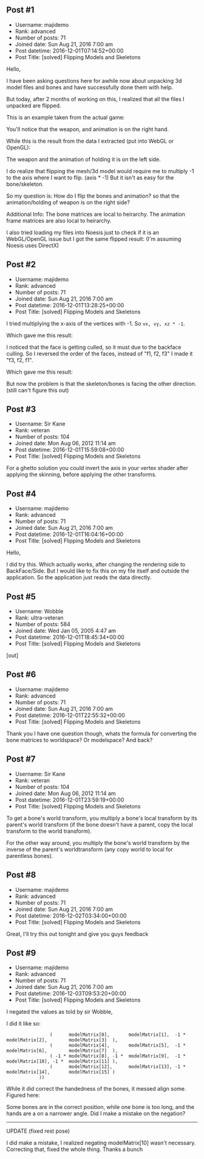 ## Post #1
- Username: majidemo
- Rank: advanced
- Number of posts: 71
- Joined date: Sun Aug 21, 2016 7:00 am
- Post datetime: 2016-12-01T07:14:52+00:00
- Post Title: [solved] Flipping Models and Skeletons

Hello,

I have been asking questions here for awhile now about unpacking 3d model files and bones and have successfully done them with help.

But today, after 2 months of working on this, I realized that all the files I unpacked are flipped.

This is an example taken from the actual game:



You'll notice that the weapon, and animation is on the right hand.

While this is the result from the data I extracted (put into WebGL or OpenGL):



The weapon and the animation of holding it is on the left side.

I do realize that flipping the mesh/3d model would require me to multiply -1 to the axis where I want to flip. (axis * -1)
But it isn't as easy for the bone/skeleton.

So my question is: How do I flip the bones and animation? so that the animation/holding of weapon is on the right side?

Additional Info:
The bone matrices are local to heirarchy. 
The animation frame matrices are also local to heirarchy.

I also tried loading my files into Noesis just to check if it is an WebGL/OpenGL issue but I got the same flipped result: (I'm assuming Noesis uses DirectX)
## Post #2
- Username: majidemo
- Rank: advanced
- Number of posts: 71
- Joined date: Sun Aug 21, 2016 7:00 am
- Post datetime: 2016-12-01T13:28:25+00:00
- Post Title: [solved] Flipping Models and Skeletons

I tried multiplying the x-axis of the vertices with -1. So `vx, vy, xz * -1`.

Which gave me this result:



I noticed that the face is getting culled, so it must due to the backface culling. So I reversed the order of the faces, instead of "f1, f2, f3" I made it "f3, f2, f1".

Which gave me this result:




But now the problem is that the skeleton/bones is facing the other direction. (still can't figure this out)
## Post #3
- Username: Sir Kane
- Rank: veteran
- Number of posts: 104
- Joined date: Mon Aug 06, 2012 11:14 am
- Post datetime: 2016-12-01T15:59:08+00:00
- Post Title: [solved] Flipping Models and Skeletons

For a ghetto solution you could invert the axis in your vertex shader after applying the skinning, before applying the other transforms.
## Post #4
- Username: majidemo
- Rank: advanced
- Number of posts: 71
- Joined date: Sun Aug 21, 2016 7:00 am
- Post datetime: 2016-12-01T16:04:16+00:00
- Post Title: [solved] Flipping Models and Skeletons

Hello,

I did try this. Which actually works, after changing the rendering side to BackFace/Side. But I would like to fix this on my file itself and outside the application. So the application just reads the data directly.
## Post #5
- Username: Wobble
- Rank: ultra-veteran
- Number of posts: 584
- Joined date: Wed Jan 05, 2005 4:47 am
- Post datetime: 2016-12-01T18:45:34+00:00
- Post Title: [solved] Flipping Models and Skeletons

[out]
## Post #6
- Username: majidemo
- Rank: advanced
- Number of posts: 71
- Joined date: Sun Aug 21, 2016 7:00 am
- Post datetime: 2016-12-01T22:55:32+00:00
- Post Title: [solved] Flipping Models and Skeletons

Thank you  I have one question though, whats the formula for converting the bone matrices to worldspace? Or modelspace? And back?
## Post #7
- Username: Sir Kane
- Rank: veteran
- Number of posts: 104
- Joined date: Mon Aug 06, 2012 11:14 am
- Post datetime: 2016-12-01T23:59:19+00:00
- Post Title: [solved] Flipping Models and Skeletons

To get a bone's world transform, you multiply a bone's local transform by its parent's world transform (if the bone doesn't have a parent, copy the local transform to the world transform).

For the other way around, you multiply the bone's world transform by the inverse of the parent's worldtransform (any copy world to local for parentless bones).
## Post #8
- Username: majidemo
- Rank: advanced
- Number of posts: 71
- Joined date: Sun Aug 21, 2016 7:00 am
- Post datetime: 2016-12-02T03:34:00+00:00
- Post Title: [solved] Flipping Models and Skeletons

Great, I'll try this out tonight and give you guys feedback
## Post #9
- Username: majidemo
- Rank: advanced
- Number of posts: 71
- Joined date: Sun Aug 21, 2016 7:00 am
- Post datetime: 2016-12-03T09:53:20+00:00
- Post Title: [solved] Flipping Models and Skeletons

I negated the values as told by sir Wobble,

I did it like so:

```
                (      modelMatrix[0],       modelMatrix[1],  -1 *  modelMatrix[2],        modelMatrix[3]  ), 
                (      modelMatrix[4],       modelMatrix[5],  -1 *  modelMatrix[6],        modelMatrix[7]  ), 
                ( -1 * modelMatrix[8], -1 *  modelMatrix[9],  -1 *  modelMatrix[10], -1 *  modelMatrix[11] ), 
                (      modelMatrix[12],      modelMatrix[13], -1 *  modelMatrix[14],       modelMatrix[15] ) 
            ))
```

While it did correct the handedness of the bones, it messed align some. Figured here:


Some bones are in the correct position, while one bone is too long, and the hands are a on a narrower angle. Did I make a mistake on the negation?

----------------------------------
UPDATE (fixed rest pose)

I did make a mistake, I realized negating modelMatrix[10] wasn't necessary. Correcting that, fixed the whole thing. Thanks a bunch
